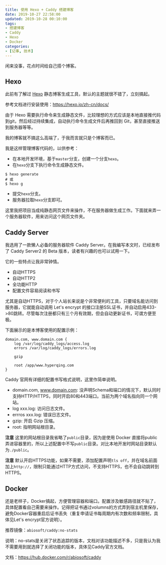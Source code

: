 ```yaml
---
title: 使用 Hexo + Caddy 搭建博客
date: 2019-10-27 22:58:00
updated: 2019-10-28 00:10:00
tags: 
- 搭建博客
- Caddy
- Hexo
- Docker
categories: 
- [记事, 技术]
---
```


闲来没事，花点时间给自己搭个博客。

## Hexo

此前有了解过 [Hexo](https://hexo.io/zh-cn/) 静态博客生成工具，默认的主题就很不错了，立刻搞起。

<!-- more -->

参考文档进行安装使用：<https://hexo.io/zh-cn/docs/>

由于 Hexo 需要执行命令来生成静态文件，比较理想的方式应该是本地直接推代码到git，然后经过持续集成，自动执行命令生成文件后再推回到 Git，甚至直接推送到服务器等等。

我的博客就不搞这么高端了，于我而言就只是个博客而已。

我是这样管理博客代码的，以供参考：

- 在本地开发环境，基于`master`分支，创建一个分支`hexo`。
- 在`hexo`分支下执行命令生成静态文件。
```shell script
$ hexo generate
# 或
$ hexo g
```
- 提交`hexo`分支。
- 服务器拉取`hexo`分支即可。

这里我把项目当成纯静态网页文件来操作，不在服务器做生成工作。下面就来弄一个服务器软件，用来访问这个网页文件夹。

## Caddy Server

我选用了一款懒人必备的服务器软件 Caddy Server。在我编写本文时，已经发布了 Caddy Server2 的 Beta 版本，读者有兴趣的也可以试用一下。

它的一些特点让我非常钟情。

- 自动HTTPS
- 自动HTTP2
- 全功能HTTP
- 配置文件容易阅读和书写

尤其是自动HTTPS，对于个人站长来说是个非常便利的工具，只要域名能访问到服务器，它就能自动调用 Let's encrypt 的接口注册SSL证书，并自动启用433->80跳转。尽管每次注册都只有三个月有效期，但会自动更新证书，可谓方便至极。

下面展示的是本博客使用的配置示例：
```
domain.com, www.domain.com {
    log /var/log/caddy_logs/access.log
    errors /var/log/caddy_logs/errors.log

    gzip

    root /app/www.hyperqing.com
}
```

Caddy 官网有详细的配置书写格式说明，这里作简单说明。

- domain.com, www.domain.com: 没声明Schema和端口的情况下，默认同时支持HTTP/HTTPS，同时开启80和443端口。当前为两个域名指向同一个网站。
- log xxx.log: 访问日志文件。
- errros xxx.log: 错误日志文件。
- gzip: 开启 Gzip 压缩。
- root: 指明网站根目录。


**注意** 这里的网站根目录我省略了`public`目录，因为是使用 Docker 直接将public弄进容器里的，所以上述配置中不写`public`目录。对比本地开发时网站目录默认为`./public`。

**注意** 默认开启HTTPS功能，如果不需要，添加配置声明`tls off`，并在域名前面加上`http://`，限制只能通过HTTP方式访问，不支持HTTPS，也不会自动跳转到HTTPS。

## Docker

还是老样子，Docker搞起，方便管理容器和端口。配置涉及敏感路径就不贴了，具体配置看自己需要来操作。记得把证书通过volumns的方式弄到宿主机里保存，避免Docker容器重启后证书丢失（重复申请证书每周期内有次数和频率限制，具体见Let's encrypt官方说明）。

推荐镜像：`abiosoft/caddy:no-stats`

说明：no-stats是关闭了状态追踪的版本，文档对该功能描述不多，只是我认为我不需要用到就选择了关闭功能的版本，具体见Caddy官方文档。

文档：<https://hub.docker.com/r/abiosoft/caddy>


